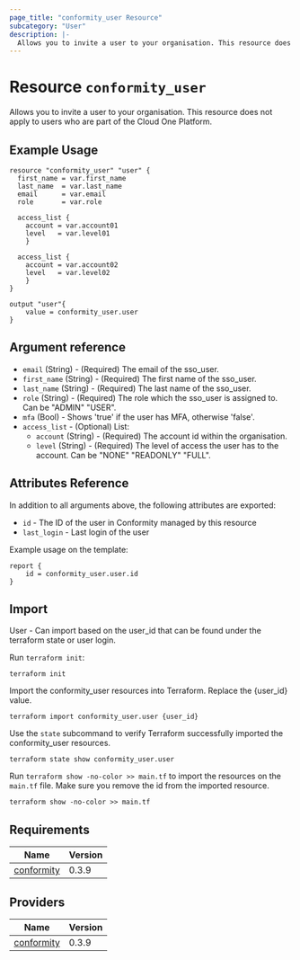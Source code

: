 ```yaml
---
page_title: "conformity_user Resource"
subcategory: "User"
description: |-
  Allows you to invite a user to your organisation. This resource does not apply to users who are part of the Cloud One Platform.
---
```


# Resource `conformity_user`
Allows you to invite a user to your organisation. This resource does not apply to users who are part of the Cloud One Platform.

## Example Usage
```hcl
resource "conformity_user" "user" {
  first_name = var.first_name
  last_name  = var.last_name
  email      = var.email
  role       = var.role

  access_list {
    account = var.account01
    level   = var.level01
    }

  access_list {
    account = var.account02
    level   = var.level02
    }
}

output "user"{
    value = conformity_user.user
}
```

## Argument reference

 - `email` (String) - (Required) The email of the sso_user.
 - `first_name` (String) - (Required) The first name of the sso_user.
 - `last_name` (String) - (Required) The last name of the sso_user.
 - `role` (String) - (Required) The role which the sso_user is assigned to. Can be "ADMIN" "USER".
 - `mfa` (Bool) - Shows 'true' if the user has MFA, otherwise 'false'.
 - `access_list` - (Optional) List:
     * `account` (String) - (Required) The account id within the organisation.
     * `level` (String) - (Required) The level of access the user has to the account. Can be "NONE" "READONLY" "FULL".

## Attributes Reference

In addition to all arguments above, the following attributes are exported:

 - `id` - The ID of the user in Conformity managed by this resource
 - `last_login` - Last login of the user

Example usage on the template:

```hcl
report {
    id = conformity_user.user.id
}
```

## Import

User - Can import based on the user_id that can be found under the terraform state or user login.

Run `terraform init`:
```hcl
terraform init
```

Import the conformity_user resources into Terraform. Replace the {user_id} value.
```hcl
terraform import conformity_user.user {user_id}

```

Use the `state` subcommand to verify Terraform successfully imported the conformity_user resources.
```hcl
terraform state show conformity_user.user
```

Run `terraform show -no-color >> main.tf` to import the resources on the `main.tf` file. Make sure you remove the id from the imported resource.
```hcl
terraform show -no-color >> main.tf
```

## Requirements

| Name | Version |
|------|---------|
| <a name="requirement_conformity"></a> [conformity](#requirement\_conformity) | 0.3.9 |

## Providers

| Name | Version |
|------|---------|
| <a name="provider_conformity"></a> [conformity](#provider\_conformity) | 0.3.9 |